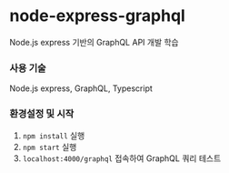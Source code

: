 # node-express-graphql
Node.js express 기반의 GraphQL API 개발 학습


### 사용 기술
Node.js express, GraphQL, Typescript

### 환경설정 및 시작
1. `npm install` 실행
2. `npm start` 실행
3. `localhost:4000/graphql` 접속하여 GraphQL 쿼리 테스트
